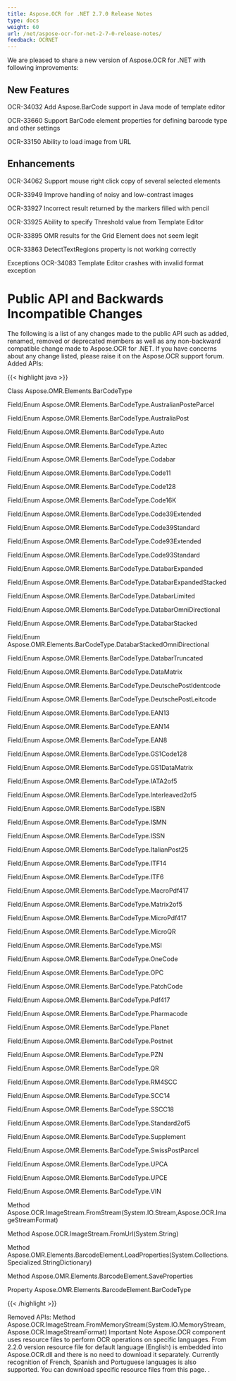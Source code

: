 ```yaml
---
title: Aspose.OCR for .NET 2.7.0 Release Notes
type: docs
weight: 60
url: /net/aspose-ocr-for-net-2-7-0-release-notes/
feedback: OCRNET
---
```


We are pleased to share a new version of Aspose.OCR for .NET with following improvements:
## **New Features**
OCR-34032 Add Aspose.BarCode support in Java mode of template editor

OCR-33660 Support BarCode element properties for defining barcode type and other settings

OCR-33150 Ability to load image from URL
## **Enhancements**
OCR-34062 Support mouse right click copy of several selected elements

OCR-33949 Improve handling of noisy and low-contrast images

OCR-33927 Incorrect result returned by the markers filled with pencil

OCR-33925 Ability to specify Threshold value from Template Editor

OCR-33895 OMR results for the Grid Element does not seem legit

OCR-33863 DetectTextRegions property is not working correctly

Exceptions
OCR-34083 Template Editor crashes with invalid format exception
# **Public API and Backwards Incompatible Changes**
The following is a list of any changes made to the public API such as added, renamed, removed or deprecated members as well as any non-backward compatible change made to Aspose.OCR for .NET. If you have concerns about any change listed, please raise it on the Aspose.OCR support forum.
Added APIs:

{{< highlight java >}}

 Class Aspose.OMR.Elements.BarCodeType

Field/Enum Aspose.OMR.Elements.BarCodeType.AustralianPosteParcel

Field/Enum Aspose.OMR.Elements.BarCodeType.AustraliaPost

Field/Enum Aspose.OMR.Elements.BarCodeType.Auto

Field/Enum Aspose.OMR.Elements.BarCodeType.Aztec

Field/Enum Aspose.OMR.Elements.BarCodeType.Codabar

Field/Enum Aspose.OMR.Elements.BarCodeType.Code11

Field/Enum Aspose.OMR.Elements.BarCodeType.Code128

Field/Enum Aspose.OMR.Elements.BarCodeType.Code16K

Field/Enum Aspose.OMR.Elements.BarCodeType.Code39Extended

Field/Enum Aspose.OMR.Elements.BarCodeType.Code39Standard

Field/Enum Aspose.OMR.Elements.BarCodeType.Code93Extended

Field/Enum Aspose.OMR.Elements.BarCodeType.Code93Standard

Field/Enum Aspose.OMR.Elements.BarCodeType.DatabarExpanded

Field/Enum Aspose.OMR.Elements.BarCodeType.DatabarExpandedStacked

Field/Enum Aspose.OMR.Elements.BarCodeType.DatabarLimited

Field/Enum Aspose.OMR.Elements.BarCodeType.DatabarOmniDirectional

Field/Enum Aspose.OMR.Elements.BarCodeType.DatabarStacked

Field/Enum Aspose.OMR.Elements.BarCodeType.DatabarStackedOmniDirectional

Field/Enum Aspose.OMR.Elements.BarCodeType.DatabarTruncated

Field/Enum Aspose.OMR.Elements.BarCodeType.DataMatrix

Field/Enum Aspose.OMR.Elements.BarCodeType.DeutschePostIdentcode

Field/Enum Aspose.OMR.Elements.BarCodeType.DeutschePostLeitcode

Field/Enum Aspose.OMR.Elements.BarCodeType.EAN13

Field/Enum Aspose.OMR.Elements.BarCodeType.EAN14

Field/Enum Aspose.OMR.Elements.BarCodeType.EAN8

Field/Enum Aspose.OMR.Elements.BarCodeType.GS1Code128

Field/Enum Aspose.OMR.Elements.BarCodeType.GS1DataMatrix

Field/Enum Aspose.OMR.Elements.BarCodeType.IATA2of5

Field/Enum Aspose.OMR.Elements.BarCodeType.Interleaved2of5

Field/Enum Aspose.OMR.Elements.BarCodeType.ISBN

Field/Enum Aspose.OMR.Elements.BarCodeType.ISMN

Field/Enum Aspose.OMR.Elements.BarCodeType.ISSN

Field/Enum Aspose.OMR.Elements.BarCodeType.ItalianPost25

Field/Enum Aspose.OMR.Elements.BarCodeType.ITF14

Field/Enum Aspose.OMR.Elements.BarCodeType.ITF6

Field/Enum Aspose.OMR.Elements.BarCodeType.MacroPdf417

Field/Enum Aspose.OMR.Elements.BarCodeType.Matrix2of5

Field/Enum Aspose.OMR.Elements.BarCodeType.MicroPdf417

Field/Enum Aspose.OMR.Elements.BarCodeType.MicroQR

Field/Enum Aspose.OMR.Elements.BarCodeType.MSI

Field/Enum Aspose.OMR.Elements.BarCodeType.OneCode

Field/Enum Aspose.OMR.Elements.BarCodeType.OPC

Field/Enum Aspose.OMR.Elements.BarCodeType.PatchCode

Field/Enum Aspose.OMR.Elements.BarCodeType.Pdf417

Field/Enum Aspose.OMR.Elements.BarCodeType.Pharmacode

Field/Enum Aspose.OMR.Elements.BarCodeType.Planet

Field/Enum Aspose.OMR.Elements.BarCodeType.Postnet

Field/Enum Aspose.OMR.Elements.BarCodeType.PZN

Field/Enum Aspose.OMR.Elements.BarCodeType.QR

Field/Enum Aspose.OMR.Elements.BarCodeType.RM4SCC

Field/Enum Aspose.OMR.Elements.BarCodeType.SCC14

Field/Enum Aspose.OMR.Elements.BarCodeType.SSCC18

Field/Enum Aspose.OMR.Elements.BarCodeType.Standard2of5

Field/Enum Aspose.OMR.Elements.BarCodeType.Supplement

Field/Enum Aspose.OMR.Elements.BarCodeType.SwissPostParcel

Field/Enum Aspose.OMR.Elements.BarCodeType.UPCA

Field/Enum Aspose.OMR.Elements.BarCodeType.UPCE

Field/Enum Aspose.OMR.Elements.BarCodeType.VIN

Method Aspose.OCR.ImageStream.FromStream(System.IO.Stream,Aspose.OCR.ImageStreamFormat)

Method Aspose.OCR.ImageStream.FromUrl(System.String)

Method Aspose.OMR.Elements.BarcodeElement.LoadProperties(System.Collections.Specialized.StringDictionary)

Method Aspose.OMR.Elements.BarcodeElement.SaveProperties

Property Aspose.OMR.Elements.BarcodeElement.BarCodeType

{{< /highlight >}}

Removed APIs:
Method Aspose.OCR.ImageStream.FromMemoryStream(System.IO.MemoryStream,Aspose.OCR.ImageStreamFormat)
Important Note
Aspose.OCR component uses resource files to perform OCR operations on specific languages. From 2.2.0 version resource file for default language (English) is embedded into Aspose.OCR.dll and there is no need to download it separately. Currently recognition of French, Spanish and Portuguese languages is also supported. You can download specific resource files from this page.
. 
